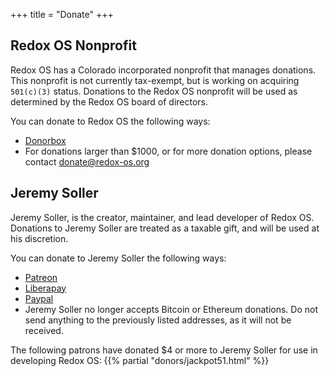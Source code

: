 +++
title = "Donate"
+++

## Redox OS Nonprofit

Redox OS has a Colorado incorporated nonprofit that manages donations. This
nonprofit is not currently tax-exempt, but is working on acquiring `501(c)(3)`
status. Donations to the Redox OS nonprofit will be used as determined by the
Redox OS board of directors.

You can donate to Redox OS the following ways:

 - [Donorbox](https://donorbox.org/redox-os)
 - For donations larger than $1000, or for more donation options, please contact
   donate@redox-os.org

## Jeremy Soller

Jeremy Soller, is the creator, maintainer, and lead developer of Redox OS.
Donations to Jeremy Soller are treated as a taxable gift, and will be used at
his discretion.

You can donate to Jeremy Soller the following ways:

- [Patreon](https://www.patreon.com/redox_os)
- [Liberapay](https://liberapay.com/redox_os)
- [Paypal](https://www.paypal.me/redoxos)
- Jeremy Soller no longer accepts Bitcoin or Ethereum donations. Do not send
  anything to the previously listed addresses, as it will not be received.

The following patrons have donated $4 or more to Jeremy Soller for use in developing Redox OS:
{{% partial "donors/jackpot51.html" %}}
